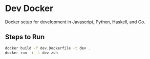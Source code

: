 # Dev Docker

Docker setup for development in Javascript, Python, Haskell, and Go.

## Steps to Run

```bash
docker build -f dev.Dockerfile -t dev .
docker run -i -t dev zsh
```